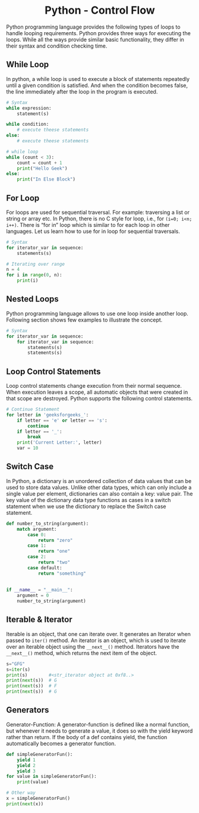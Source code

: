<link rel="stylesheet" href="https://cdn.jsdelivr.net/npm/bootstrap-icons@1.5.0/font/bootstrap-icons.css">
<link rel="stylesheet" href="../source.css">

<h1 style="text-align:center">Python - Control Flow</h1>

Python programming language provides the following types of loops to handle looping requirements. Python provides three ways for executing the loops. While all the ways provide similar basic functionality, they differ in their syntax and condition checking time.

## While Loop
In python, a while loop is used to execute a block of statements repeatedly until a given condition is satisfied. And when the condition becomes false, the line immediately after the loop in the program is executed.

```py
# Syntax
while expression:
    statement(s)

while condition:
    # execute theese statements
else:
    # execute theese statements

# while loop
while (count < 3):
    count = count + 1
    print("Hello Geek")
else:
    print("In Else Block")
```

## For Loop
For loops are used for sequential traversal. For example: traversing a list or string or array etc. In Python, there is no C style for loop, i.e., for ``(i=0; i<n; i++)``. There is “for in” loop which is similar to for each loop in other languages. Let us learn how to use for in loop for sequential traversals.

```py
# Syntax
for iterator_var in sequence:
    statements(s)

# Iterating over range
n = 4
for i in range(0, n):
    print(i)

```

## Nested Loops
Python programming language allows to use one loop inside another loop. Following section shows few examples to illustrate the concept. 

```py
# Syntax
for iterator_var in sequence:
    for iterator_var in sequence:
        statements(s)
        statements(s)
```

## Loop Control Statements
Loop control statements change execution from their normal sequence. When execution leaves a scope, all automatic objects that were created in that scope are destroyed. Python supports the following control statements. 

```py
# Continue Statement
for letter in 'geeksforgeeks_':
    if letter == 'e' or letter == 's':
        continue
    if letter == '_':
        break
    print('Current Letter:', letter)
    var = 10
```

## Switch Case
In Python, a dictionary is an unordered collection of data values that can be used to store data values. Unlike other data types, which can only include a single value per element, dictionaries can also contain a key: value pair.
The key value of the dictionary data type functions as cases in a switch statement when we use the dictionary to replace the Switch case statement.

```py
def number_to_string(argument):
    match argument:
        case 0:
            return "zero"
        case 1:
            return "one"
        case 2:
            return "two"
        case default:
            return "something"
 
 
if __name__ = "__main__":
    argument = 0
    number_to_string(argument)
```

## Iterable & Iterator
Iterable is an object, that one can iterate over. It generates an Iterator when passed to ``iter()`` method. An iterator is an object, which is used to iterate over an iterable object using the ``__next__()`` method. Iterators have the ``__next__()`` method, which returns the next item of the object.

```py
s="GFG"
s=iter(s)
print(s)        #<str_iterator object at 0xf8..>
print(next(s))  # G
print(next(s))  # F
print(next(s))  # G
```

## Generators
Generator-Function: A generator-function is defined like a normal function, but whenever it needs to generate a value, it does so with the yield keyword rather than return. If the body of a def contains yield, the function automatically becomes a generator function. 

```py
def simpleGeneratorFun():
    yield 1
    yield 2
    yield 3
for value in simpleGeneratorFun():
    print(value)

# Other way
x = simpleGeneratorFun()
print(next(x))
```














